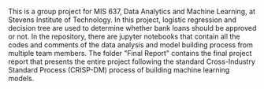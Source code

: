 This is a group project for MIS 637, Data Analytics and Machine Learning, at Stevens Institute of Technology. In this project, logistic regression and decision tree are used to determine whether bank loans should be approved or not.
In the repository, there are jupyter notebooks that contain all the codes and comments of the data analysis and model building process from multiple team members. 
The folder "Final Report" contains the final project report that presents the entire project following the standard Cross-Industry Standard Process (CRISP-DM) process of building  machine learning models.
